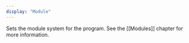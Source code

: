 ```yaml
---
display: "Module"
---
```


Sets the module system for the program. See the [[Modules]] chapter for more information.

